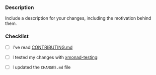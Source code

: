 ### Description

Include a description for your changes, including the motivation
behind them.

### Checklist

  - [ ] I've read [CONTRIBUTING.md](https://github.com/xmonad/xmonad/blob/master/CONTRIBUTING.md)

  - [ ] I tested my changes with [xmonad-testing](https://github.com/xmonad/xmonad-testing)

  - [ ] I updated the `CHANGES.md` file
